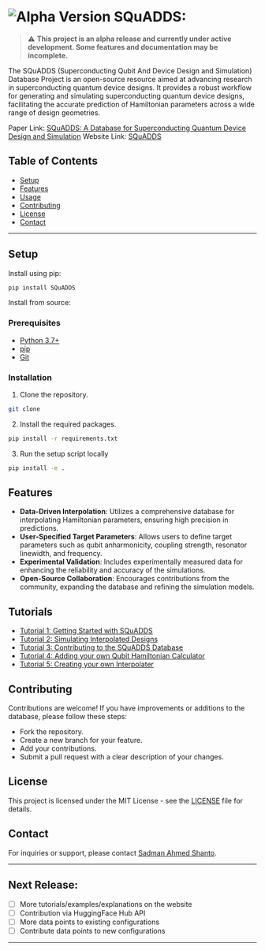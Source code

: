 # ![Alpha Version](https://img.shields.io/badge/Status-Alpha%20Version-yellow) SQuADDS: 

> :warning: **This project is an alpha release and currently under active development. Some features and documentation may be incomplete.**

The SQuADDS (Superconducting Qubit And Device Design and Simulation) Database Project is an open-source resource aimed at advancing research in superconducting quantum device designs. It provides a robust workflow for generating and simulating superconducting quantum device designs, facilitating the accurate prediction of Hamiltonian parameters across a wide range of design geometries.

Paper Link: [SQuADDS: A Database for Superconducting Quantum Device Design and Simulation](https://)
Website Link: [SQuADDS](https://lfl-lab.github.io/SQuADDS/)

## Table of Contents

- [Setup](#setup)
- [Features](#features)
- [Usage](#usage)
- [Contributing](#contributing)
- [License](#license)
- [Contact](#contact)

--- 

## Setup

Install using pip:

```bash
pip install SQuADDS
```

Install from source:

### Prerequisites
- [Python 3.7+](https://www.python.org/downloads/)
- [pip](https://pip.pypa.io/en/stable/installing/)
- [Git](https://git-scm.com/downloads)

### Installation

1. Clone the repository.
```bash
git clone
```
2. Install the required packages.
```bash
pip install -r requirements.txt
```
3. Run the setup script locally
```bash
pip install -e .
```

## Features

- **Data-Driven Interpolation**: Utilizes a comprehensive database for interpolating Hamiltonian parameters, ensuring high precision in predictions.
- **User-Specified Target Parameters**: Allows users to define target parameters such as qubit anharmonicity, coupling strength, resonator linewidth, and frequency.
- **Experimental Validation**: Includes experimentally measured data for enhancing the reliability and accuracy of the simulations.
- **Open-Source Collaboration**: Encourages contributions from the community, expanding the database and refining the simulation models.

## Tutorials
- [Tutorial 1: Getting Started with SQuADDS](https://lfl-lab.github.io/SQuADDS/tutorials/Tutorial-1_getting_started_with_SQuADDS.html)
- [Tutorial 2: Simulating Interpolated Designs](https://lfl-lab.github.io/SQuADDS/tutorials/Tutorial-2_Simulate_interpolated_designs.html)
- [Tutorial 3: Contributing to the SQuADDS Database](https://lfl-lab.github.io/SQuADDS/tutorials/Tutorial-3_Contributing_to_SQuADDS.html)
- [Tutorial 4: Adding your own Qubit Hamiltonian Calculator]()
- [Tutorial 5: Creating your own Interpolater]()


## Contributing

Contributions are welcome! If you have improvements or additions to the database, please follow these steps:

- Fork the repository.
- Create a new branch for your feature.
- Add your contributions.
- Submit a pull request with a clear description of your changes.

## License

This project is licensed under the MIT License - see the [LICENSE](LICENSE) file for details.


## Contact
For inquiries or support, please contact [Sadman Ahmed Shanto](mailto:shanto@usc.edu).

---

## Next Release:

- [ ] More tutorials/examples/explanations on the website
- [ ] Contribution via HuggingFace Hub API
- [ ] More data points to existing configurations 
- [ ] Contribute data points to new configurations 

---
